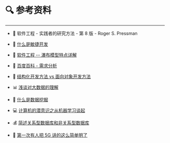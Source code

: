 # 🔍 参考资料

---

- 📕 软件工程 - 实践者的研究方法 - 第 8 版 - Roger S. Pressman

- 🍲 [什么是敏捷开发](https://www.jianshu.com/p/4e0e64d981c7)

- 🍿 [软件工程 -- 瀑布模型特点详解](https://blog.csdn.net/cold___play/article/details/103009721)

- 📃 [百度百科 - 需求分析](https://baike.baidu.com/item/需求分析/2012709)

- 🌼 [结构化开发方法 vs 面向对象开发方法](https://blog.csdn.net/cruise_h/article/details/19336173?depth_1-utm_source=distribute.pc_relevant.none-task-blog-OPENSEARCH-1&utm_source=distribute.pc_relevant.none-task-blog-OPENSEARCH-1)

- 📊 [浅谈对大数据的理解](https://blog.csdn.net/qq_40402685/article/details/86750861)

- 🐣 [什么是数据挖掘](https://www.jianshu.com/p/59b387dc7b91)

- 💻 [计算机的潜意识之从机器学习谈起](https://www.cnblogs.com/subconscious/p/4107357.html)

- 💰 [简述关系型数据库和非关系型数据库](https://www.jianshu.com/p/fd7b422d5f93)

- 📶 [第一次有人把 5G 讲的这么简单明了](https://zhuanlan.zhihu.com/p/41182443)
